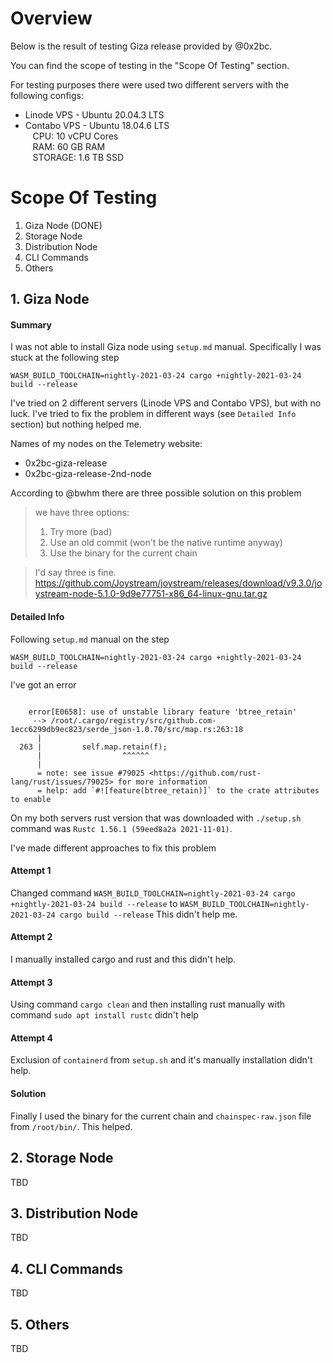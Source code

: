 # Overview 

Below is the result of testing Giza release provided by @0x2bc.

You can find the scope of testing in the "Scope Of Testing" section.

For testing purposes there were used two different servers with the following configs:
- Linode VPS  - Ubuntu 20.04.3 LTS
- Contabo VPS - Ubuntu 18.04.6 LTS  
        &nbsp;&nbsp;&nbsp;CPU: 10 vCPU Cores  
        &nbsp;&nbsp;&nbsp;RAM: 60 GB RAM  
        &nbsp;&nbsp;&nbsp;STORAGE: 1.6 TB SSD  



# Scope Of Testing

1) Giza Node (DONE)
2) Storage Node 
3) Distribution Node 
4) CLI Commands
5) Others

## 1. Giza Node

#### Summary

I was not able to install Giza node using `setup.md` manual. Specifically I was stuck at the following step 

```WASM_BUILD_TOOLCHAIN=nightly-2021-03-24 cargo +nightly-2021-03-24 build --release```

I've tried on 2 different servers (Linode VPS and Contabo VPS), but with no luck. I've tried to fix the problem in different ways (see `Detailed Info` section) but nothing helped me. 

Names of my nodes on the Telemetry website:
- 0x2bc-giza-release
- 0x2bc-giza-release-2nd-node

According to @bwhm there are three possible solution on this problem 

> we have three options:
> 1. Try more (bad)
> 2. Use an old commit (won't be the native runtime anyway)
> 3. Use the binary for the current chain

> I'd say three is fine.  https://github.com/Joystream/joystream/releases/download/v9.3.0/joystream-node-5.1.0-9d9e77751-x86_64-linux-gnu.tar.gz


#### Detailed Info

Following  `setup.md` manual on the step  

```WASM_BUILD_TOOLCHAIN=nightly-2021-03-24 cargo +nightly-2021-03-24 build --release``` 

I've got an error 

```

    error[E0658]: use of unstable library feature 'btree_retain'
     --> /root/.cargo/registry/src/github.com-1ecc6299db9ec823/serde_json-1.0.70/src/map.rs:263:18
      |
  263 |         self.map.retain(f);
      |                  ^^^^^^
      |
      = note: see issue #79025 <https://github.com/rust-lang/rust/issues/79025> for more information
      = help: add `#![feature(btree_retain)]` to the crate attributes to enable
```


On my both servers rust version that was downloaded with  `./setup.sh` command was `Rustc 1.56.1 (59eed8a2a 2021-11-01)`. 

I've made different approaches to fix this problem


#### Attempt 1

Changed command `WASM_BUILD_TOOLCHAIN=nightly-2021-03-24 cargo +nightly-2021-03-24 build --release` to `WASM_BUILD_TOOLCHAIN=nightly-2021-03-24 cargo build --release` This didn't help me. 

#### Attempt 2
 
I manually installed cargo and rust and this didn't help. 

#### Attempt 3
 
Using command  `cargo clean` and then installing rust manually with command `sudo apt install rustc` didn't help

#### Attempt 4

Exclusion of `containerd` from `setup.sh` and it's manually installation didn't help. 


#### Solution

Finally I used the binary for the current chain and `chainspec-raw.json` file from `/root/bin/`.
This helped. 


## 2. Storage Node

TBD

## 3. Distribution Node 

TBD

## 4. CLI Commands

TBD

## 5. Others

TBD


